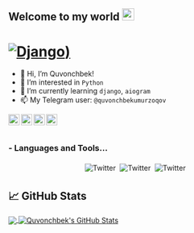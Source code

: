 ## Welcome to my world <img src="https://github.com/TheDudeThatCode/TheDudeThatCode/blob/master/Assets/Earth.gif" width="24px">

# [![Django]([https://i0.wp.com/blog.knoldus.com/wp-content/uploads/2020/06/python-django.png))](https://www.djangoproject.com/)

- 👋 Hi, I’m Quvonchbek!
- 👀 I’m interested in `Python`
- 🌱 I’m currently learning `django`, `aiogram`
- 📫 My Telegram user: `@quvonchbekumurzoqov`


<a href="https://t.me/QuvonchbekUmurzoqov">
  <img align="left" alt="Telegram" width="22px" src="https://cdn.jsdelivr.net/npm/simple-icons@v3/icons/telegram.svg" />
</a>
<a href="https://www.instagram.com/Quvonchbekumurzoqov/">
  <img align="left" alt="Instagram" width="22px" src="https://cdn.jsdelivr.net/npm/simple-icons@v3/icons/instagram.svg" />
</a>
<a href="https://cpython.uz/users/Quvonchbek">
  <img align="left" alt="Cpython" width="22px" src="https://cdn.jsdelivr.net/npm/simple-icons@3.13.0/icons/codeforces.svg" />
</a>
<a href="https://www.facebook.com/Quvonchbekumurzoqov">
  <img align="left" alt="Facebook" width="22px" src="https://cdn.jsdelivr.net/npm/simple-icons@3.13.0/icons/facebook.svg" />
</a>

<br />
<br />

### - Languages and Tools...


<p align="center">
 <img src="http://img.shields.io/badge/-Java-F89820?style=flat&logo=java&logoColor=white"" alt="Twitter" style="vertical-align:top; margin:4px"><img src="https://img.shields.io/badge/-C%20&%20C++-659ad2?style=flat&logo=c%2B%2B&logoColor=ffffff"alt="Twitter" style="vertical-align:top; margin:4px"><img src="https://img.shields.io/badge/-Python-black?style=flat&logo=python&logoColor=white" alt="Twitter" style="vertical-align:top; margin:4px">

</p>

## &#x1f4c8; GitHub Stats

<a href="https://github.com/quvonchbek-dev/quvonchbek-dev">
  <img align="center" src="https://github-readme-stats.vercel.app/api/top-langs/?username=quvonchbek-dev&hide=java,html&title_color=ffffff&text_color=c9cacc&icon_color=2bbc8a&bg_color=1d1f21" />
</a>
<a href="https://github.com/quvonchbek-dev/quvonchbek-dev">
  <img align="center" src="https://github-readme-stats.vercel.app/api?username=quvonchbek-dev&show_icons=true&line_height=27&count_private=true&title_color=ffffff&text_color=c9cacc&icon_color=2bbc8a&bg_color=1d1f21" alt="Quvonchbek's GitHub Stats" />
</a>
